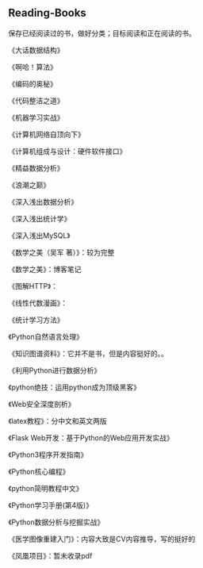## Reading-Books

保存已经阅读过的书，做好分类；目标阅读和正在阅读的书。

《大话数据结构》

《啊哈！算法》

《编码的奥秘》

《代码整洁之道》

《机器学习实战》

《计算机网络自顶向下》

《计算机组成与设计：硬件软件接口》

《精益数据分析》

《浪潮之巅》

《深入浅出数据分析》

《深入浅出统计学》

《深入浅出MySQL》

《数学之美（吴军 著）》：较为完整

《数学之美》：博客笔记

《图解HTTP》：

《线性代数漫画》：

《统计学习方法》

《Python自然语言处理》

《知识图谱资料》：它并不是书，但是内容挺好的。。

《利用Python进行数据分析》

《python绝技：运用python成为顶级黑客》

《Web安全深度剖析》

《latex教程》：分中文和英文两版

《Flask Web开发：基于Python的Web应用开发实战》

《Python3程序开发指南》

《Python核心编程》

《python简明教程中文》

《Python学习手册(第4版)》

《Python数据分析与挖掘实战》

《医学图像重建入门》：内容大致是CV内容推导，写的挺好的

《凤凰项目》：暂未收录pdf
